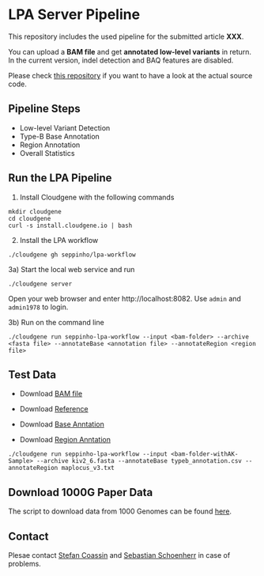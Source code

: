 # LPA Server Pipeline 

This repository includes the used pipeline for the submitted article **XXX**. 

You can upload a **BAM file** and get **annotated low-level variants** in return. In the current version, indel detection and BAQ features are disabled.

Please check [this repository](https://github.com/seppinho/mutation-server) if you want to have a look at the actual source code. 

## Pipeline Steps

* Low-level Variant Detection
* Type-B Base Annotation
* Region Annotation
* Overall Statistics

## Run the LPA Pipeline

1) Install Cloudgene with the following commands

```
mkdir cloudgene
cd cloudgene
curl -s install.cloudgene.io | bash
```

2) Install the LPA workflow

```
./cloudgene gh seppinho/lpa-workflow
```

3a) Start the local web service and run
```
./cloudgene server
```
Open your web browser and enter http://localhost:8082. Use `admin` and `admin1978` to login.

3b) Run on the command line
```
./cloudgene run seppinho-lpa-workflow --input <bam-folder> --archive <fasta file> --annotateBase <annotation file> --annotateRegion <region file>
```
## Test Data

* Download [BAM file](https://github.com/seppinho/mutation-server/raw/76e865ece25cf792d1534b0288b2c28bc1b3d013/test-data/dna/lpa-sample/bam/AK14_S12_L001_R1_001.gz_KIV2_6(-)5104bp.bam)

* Download [Reference](https://raw.githubusercontent.com/seppinho/mutation-server/76e865ece25cf792d1534b0288b2c28bc1b3d013/test-data/dna/lpa-sample/reference/kiv2_6.fasta)

* Download [Base Anntation](https://raw.githubusercontent.com/genepi/lpa-pipeline/master/files/typeb_annotation.csv)

* Download [Region Anntation](https://raw.githubusercontent.com/genepi/lpa-pipeline/master/files/maplocus_v3.txt)

```
./cloudgene run seppinho-lpa-workflow --input <bam-folder-withAK-Sample> --archive kiv2_6.fasta --annotateBase typeb_annotation.csv --annotateRegion maplocus_v3.txt
```

## Download 1000G Paper Data
The script to download data from 1000 Genomes can be found [here](https://github.com/genepi/lpa-pipeline/tree/master/scripts).

## Contact
Plesae contact [Stefan Coassin](mailto:stefan.coassin@i-med.ac.at) and [Sebastian Schoenherr](mailto:sebastian.schoenherr@i-med.ac.at) in case of problems. 
